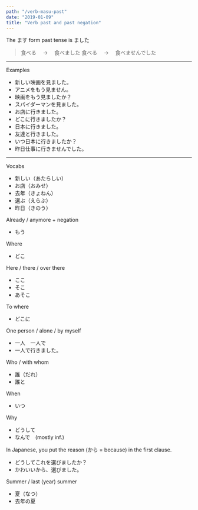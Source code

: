 ```yaml
---
path: "/verb-masu-past"
date: "2019-01-09"
title: "Verb past and past negation"
---
```


The ます form past tense is ました

> 食べる　 → 　食べました
> 食べる　 → 　食べませんでした

---

Examples

- 新しい映画を見ました。
- アニメをもう見ません。
- 映画をもう見ましたか？
- スパイダーマンを見ました。
- お店に行きました。
- どこに行きましたか？
- 日本に行きました。
- 友達と行きました。
- いつ日本に行きましたか？
- 昨日仕事に行きませんでした。

---

Vocabs

- 新しい（あたらしい）
- お店（おみせ）
- 去年（きょねん）
- 選ぶ（えらぶ）
- 昨日（きのう）

Already / anymore + negation

- もう

Where

- どこ

Here / there / over there

- ここ
- そこ
- あそこ

To where

- どこに

One person / alone / by myself

- 一人　一人で
- 一人で行きました。

Who / with whom

- 誰（だれ）
- 誰と

When

- いつ

Why

- どうして
- なんで　(mostly inf.)

In Japanese, you put the reason (から = because) in the first clause.

- どうしてこれを選びましたか？
- かわいいから、選びました。

Summer / last (year) summer

- 夏（なつ）
- 去年の夏

